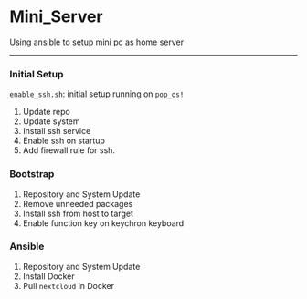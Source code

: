 # Mini_Server

Using ansible to setup mini pc as home server

---

### Initial Setup

`enable_ssh.sh`: initial setup running on `pop_os!` 

1. Update repo
2. Update system
3. Install ssh service 
4. Enable ssh on startup 
5. Add firewall rule for ssh.

### Bootstrap

1. Repository and System Update
2. Remove unneeded packages
3. Install ssh from host to target
4. Enable function key on keychron keyboard

### Ansible

1. Repository and System Update
2. Install Docker
3. Pull `nextcloud` in Docker

